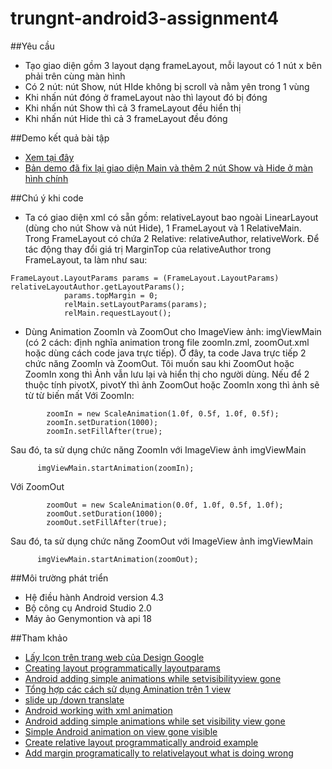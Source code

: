 ﻿# trungnt-android3-assignment4
##Yêu cầu
+ Tạo giao diện gồm 3 layout dạng frameLayout, mỗi layout có 1 nút x bên phải trên cùng màn hình
+ Có 2 nút: nút Show, nút HIde không bị scroll và nằm yên trong 1 vùng 
+ Khi nhấn nút đóng ở frameLayout nào thì layout đó bị đóng
+ Khi nhấn nút Show thì cả 3 frameLayout đều hiển thị
+ Khi nhấn nút Hide thì cả 3 frameLayout đều đóng

##Demo kết quả bài tập
+ [Xem tại đây](https://youtu.be/5Y-sdpwl3Bo)
+ [Bản demo đã fix lại giao diện Main và thêm 2 nút Show và Hide ở màn hình chính](https://youtu.be/8qQ1pI3r0_0)

##Chú ý khi code
+ Ta có giao diện xml có sẵn gồm: relativeLayout bao ngoài LinearLayout (dùng cho nút Show và nút Hide), 1 FrameLayout và 1 RelativeMain. Trong FrameLayout có chứa 2 Relative: relativeAuthor, relativeWork. Để tác động thay đổi giá trị MarginTop của relativeAuthor trong FrameLayout, ta làm như sau:
```
FrameLayout.LayoutParams params = (FrameLayout.LayoutParams) relativeLayoutAuthor.getLayoutParams();
            params.topMargin = 0;
            relMain.setLayoutParams(params);
            relMain.requestLayout();
```

+ Dùng Animation ZoomIn và ZoomOut cho ImageView ảnh: imgViewMain (có 2 cách: định nghĩa animation trong file zoomIn.zml, zoomOut.xml hoặc dùng cách code java trực tiếp). Ở đây, ta code Java trực tiếp 2 chức năng ZoomIn và ZoomOut. Tôi muốn sau khi ZoomOut hoặc ZoomIn xong thì Ảnh vẫn lưu lại và hiển thị cho người dùng. Nếu để 2 thuộc tính pivotX, pivotY thì ảnh ZoomOut hoặc ZoomIn xong thì ảnh sẽ từ từ biến mất
Với ZoomIn:
```
        zoomIn = new ScaleAnimation(1.0f, 0.5f, 1.0f, 0.5f);
        zoomIn.setDuration(1000);
        zoomIn.setFillAfter(true);
```
Sau đó, ta sử dụng chức năng ZoomIn với ImageView ảnh imgViewMain
```
      imgViewMain.startAnimation(zoomIn);
```

Với ZoomOut
```
        zoomOut = new ScaleAnimation(0.0f, 1.0f, 0.5f, 1.0f);
        zoomOut.setDuration(1000);
        zoomOut.setFillAfter(true);
```
Sau đó, ta sử dụng chức năng ZoomOut với ImageView ảnh imgViewMain
```
      imgViewMain.startAnimation(zoomOut);
```

##Môi trường phát triển
+ Hệ điều hành Android version 4.3
+ Bộ công cụ Android Studio 2.0
+ Máy ảo Genymontion và api 18

##Tham khảo
+ [Lấy Icon trên trang web của Design Google](https://design.google.com/icons/#ic_highlight_off)
+ [Creating layout programmatically layoutparams](http://startandroid.ru/en/lessons/complete-list/220-lesson-16-creating-layout-programmatically-layoutparams.html)
+ [Android adding simple animations while setvisibilityview gone](http://stackoverflow.com/questions/22454839/android-adding-simple-animations-while-setvisibilityview-gone)
+ [Tổng hợp các cách sử dụng Amination trên 1 view ](http://android.vn/threads/tong-hop-cac-cach-su-dung-animation-tren-mot-view.25929/)
+ [slide up /down translate](http://iserveandroid.blogspot.com/2010/12/slide-up-down-translate.html)
+ [Android working with xml animation](http://www.androidhive.info/2013/06/android-working-with-xml-animations/)
+ [Android adding simple animations while set visibility view gone](https://www.codementor.io/tips/7812274333/android-adding-simple-animations-while-setvisibility-view-gone)
+ [Simple Android animation on view gone visible](https://colinyeoh.wordpress.com/2012/10/07/simple-android-animation-on-view-gonevisible/)
+ [Create relative layout programmatically android example](http://www.android-examples.com/create-relativelayout-programmatically-android-example/)
+ [Add margin programatically to relativelayout what is doing wrong](http://stackoverflow.com/questions/18844418/add-margin-programatically-to-relativelayout-what-im-doing-wrong)

